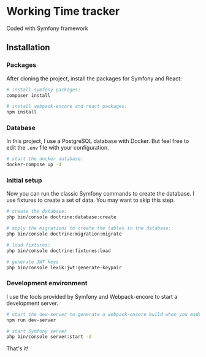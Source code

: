 # Working Time tracker
Coded with Symfony framework

## Installation

### Packages

After cloning the project, install the packages for Symfony and React:

```bash
# install symfony packages:
composer install

# install webpack-encore and react packages:
npm install
```

### Database

In this project, I use a PostgreSQL database with Docker. But feel free to edit the `.env` file with your configuration.

```bash
# start the docker database:
docker-compose up -d
```

### Initial setup

Now you can run the classic Symfony commands to create the database. I use fixtures to create a set of data. You may want to skip this step.

```bash
# create the database:
php bin/console doctrine:database:create

# apply the migrations to create the tables in the database:
php bin/console doctrine:migration:migrate

# load fixtures:
php bin/console doctrine:fixtures:load

# generate JWT keys
php bin/console lexik:jwt:generate-keypair
```

### Development environment

I use the tools provided by Symfony and Webpack-encore to start a development server.

```bash
# start the dev-server to generate a webpack-encore build when you made changes in files:
npm run dev-server

# start Symfony server
php bin/console server:start -d
```

That's it!
